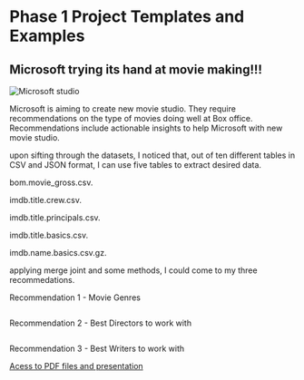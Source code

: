# Phase 1 Project Templates and Examples

## Microsoft trying its hand at movie making!!!


![Microsoft studio](https://www.sevenevents.co.uk/wp-content/uploads/2018/01/iPad-Movie-Making-Header-Image.jpg)

Microsoft is aiming to create new movie studio. They require recommendations on the type of movies doing well at Box office. Recommendations include actionable insights to help Microsoft with new movie studio. 

upon sifting through the datasets, I noticed that, out of ten different tables in CSV and JSON format, I can use five tables to extract desired data. 

bom.movie_gross.csv.

imdb.title.crew.csv.

imdb.title.principals.csv.

imdb.title.basics.csv.

imdb.name.basics.csv.gz.


applying merge joint and some methods, I could come to my three recommedations. 


  Recommendation 1 - Movie Genres  

![]()

  Recommendation 2 - Best Directors to work with  

![]()

  Recommendation 3 - Best Writers to work with  

[Acess to PDF files and presentation](https://github.com/Shrwad/dsc-project-template/tree/master/Submit)

